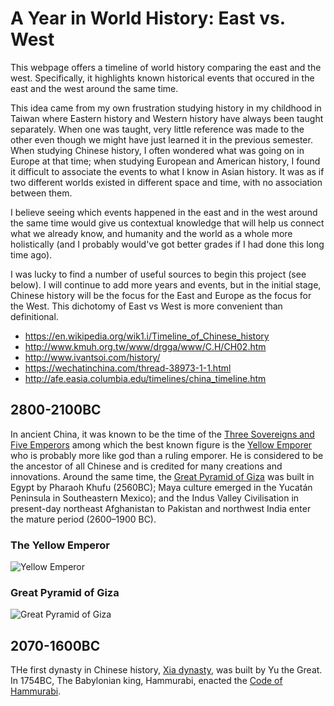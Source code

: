 # A Year in World History: East vs. West

This webpage offers a timeline of world history comparing the east and the west. Specifically, it highlights known historical events that occured in the east and the west around the same time.

This idea came from my own frustration studying history in my childhood in Taiwan where Eastern history and Western history have always been taught separately. When one was taught, very little reference was made to the other even though we might have just learned it in the previous semester. When studying Chinese history, I often wondered what was going on in Europe at that time; when studying European and American history, I found it difficult to associate the events to what I know in Asian history. It was as if two different worlds existed in different space and time, with no association between them.

I believe seeing which events happened in the east and in the west around the same time would give us contextual knowledge that will help us connect what we already know, and humanity and the world as a whole more holistically (and I probably would've got better grades if I had done this long time ago).

I was lucky to find a number of useful sources to begin this project (see below). I will continue to add more years and events, but in the initial stage, Chinese history will be the focus for the East and Europe as the focus for the West. This dichotomy of East vs West is more convenient than definitional.

- https://en.wikipedia.org/wik1.i/Timeline_of_Chinese_history
- http://www.kmuh.org.tw/www/drgga/www/C.H/CH02.htm
- http://www.ivantsoi.com/history/
- https://wechatinchina.com/thread-38973-1-1.html
- http://afe.easia.columbia.edu/timelines/china_timeline.htm

## 2800-2100BC
In ancient China, it was known to be the time of the [Three Sovereigns and Five Emperors](https://en.wikipedia.org/wiki/Three_Sovereigns_and_Five_Emperors) among which the best known figure is the [Yellow Emporer](https://en.wikipedia.org/wiki/Yellow_Emperor) who is probably more like god than a ruling emporer. He is considered to be the ancestor of all Chinese and is credited for many creations and innovations. Around the same time, the [Great Pyramid of Giza](https://en.wikipedia.org/wiki/Great_Pyramid_of_Giza) was built in Egypt by Pharaoh Khufu (2560BC); Maya culture emerged in the Yucatán Peninsula in Southeastern Mexico); and the Indus Valley Civilisation in present-day northeast Afghanistan to Pakistan and northwest India enter the mature period (2600–1900 BC).
### The Yellow Emperor
![Yellow Emperor](https://upload.wikimedia.org/wikipedia/commons/3/33/Yellow_Emperor.jpg)
### Great Pyramid of Giza
![Great Pyramid of Giza](http://www.ancient.eu/uploads/images/display-5687.jpg)

## 2070-1600BC
THe first dynasty in Chinese history, [Xia dynasty](https://en.wikipedia.org/wiki/Xia_dynasty), was built by Yu the Great. In 1754BC, The Babylonian king, Hammurabi, enacted the [Code of Hammurabi](https://en.wikipedia.org/wiki/Code_of_Hammurabi).


